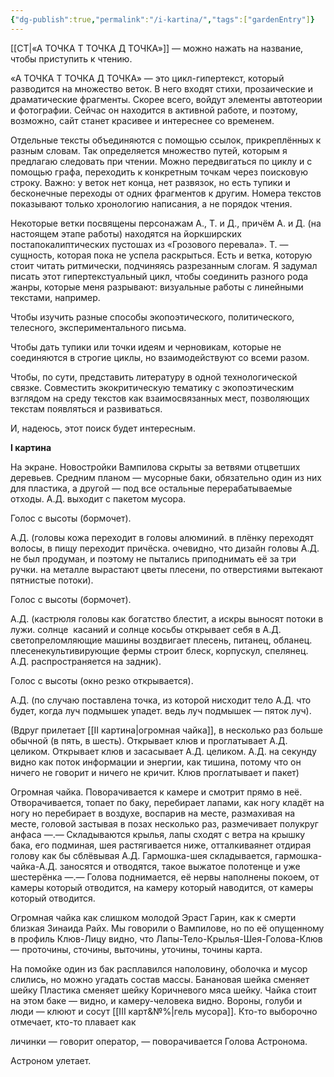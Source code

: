 ```yaml
---
{"dg-publish":true,"permalink":"/i-kartina/","tags":["gardenEntry"]}
---
```


[[СТ\|«А ТОЧКА Т ТОЧКА Д ТОЧКА»]] — можно нажать на название, чтобы приступить к чтению.

«А ТОЧКА Т ТОЧКА Д ТОЧКА» — это цикл-гипертекст, который разводится на множество веток. В него входят стихи, прозаические и драматические фрагменты. Скорее всего, войдут элементы автотеории и фотографии. Сейчас он находится в активной работе, и поэтому, возможно, сайт станет красивее и интереснее со временем.

Отдельные тексты объединяются с помощью ссылок, прикреплённых к разным словам. Так определяется множество путей, которым я предлагаю следовать при чтении. Можно передвигаться по циклу и с помощью графа, переходить к конкретным точкам через поисковую строку. Важно: у веток нет конца, нет развязок, но есть тупики и бесконечные переходы от одних фрагментов к другим. Номера текстов показывают только хронологию написания, а не порядок чтения.

Некоторые ветки посвящены персонажам А., Т. и Д., причём А. и Д. (на настоящем этапе работы) находятся на йоркширских постапокалиптических пустошах из «Грозового перевала». Т. — сущность, которая пока не успела раскрыться. Есть и ветка, которую стоит читать ритмически, подчиняясь разрезанным слогам. Я задумал писать этот гипертекстуальный цикл, чтобы соединить разного рода жанры, которые меня разрывают: визуальные работы с линейными текстами, например.

Чтобы изучить разные способы экопоэтического, политического, телесного, экспериментального письма.

Чтобы дать тупики или точки идеям и черновикам, которые не соединяются в строгие циклы, но взаимодействуют со всеми разом.

Чтобы, по сути, представить литературу в одной технологической связке. Совместить экокритическую тематику с экопоэтическим взглядом на среду текстов как взаимосвязанных мест, позволяющих текстам появляться и развиваться.

И, надеюсь, этот поиск будет интересным.

**I картина**

На экране. Новостройки Вампилова скрыты за ветвями отцветших деревьев. Средним планом — мусорные баки, обязательно один из них для пластика, а другой — под все остальные перерабатываемые отходы. А.Д. выходит с пакетом мусора.  

Голос с высоты (бормочет).

А.Д. (головы кожа переходит в головы алюминий. в плёнку переходят волосы, в пищу переходит причёска. очевидно, что дизайн головы А.Д. не был продуман, и поэтому не пытались приподнимать её за три ручки. на металле вырастают цветы плесени, по отверстиями вытекают пятнистые потоки).

Голос с высоты (бормочет).

А.Д. (кастрюля головы как богатство блестит, а искры выносят потоки в лужи. солнце  касаний и солнце косьбы открывает себя в А.Д. светопреломляющие машины воздвигает плесень, питанец, обланец. плесенекультивирующие фермы строит блеск, корпускул, спелянец. А.Д. распространяется на задник).

Голос с высоты (окно резко открывается).

А.Д. (по случаю поставлена точка, из которой нисходит тело А.Д. что будет, когда луч подмышек упадет. ведь луч подмышек — пяток луч).

(Вдруг прилетает [[II картина\|огромная чайка]], в несколько раз больше обычной (в пять, в шесть). Открывает клюв и проглатывает А.Д. целиком. Открывает клюв и засасывает А.Д. целиком. А.Д. на секунду видно как поток информации и энергии, как тишина, потому что он ничего не говорит и ничего не кричит. Клюв проглатывает и пакет)

Огромная чайка. Поворачивается к камере и смотрит прямо в неё. Отворачивается, топает по баку, перебирает лапами, как ногу кладёт на ногу но перебирает в воздухе, воспарив на месте, размахивая на месте, головой застывая в позах несколько раз, размечивает полукруг анфаса ­—.— Складываются крылья, лапы сходят с ветра на крышку бака, его подминая, шея растягивается ниже, отталкиваянет отдирая голову как бы сблёвывая А.Д. Гармошка-шея складывается, гармошка-чайка-А.Д. заносятся и отводятся, такое выжатое полотенце и уже шестерёнка —.— Голова поднимается, её нервы наполнены покоем, от камеры который отводится, на камеру который наводится, от камеры который отводится.

Огромная чайка как слишком молодой Эраст Гарин, как к смерти близкая Зинаида Райх. Мы говорили о Вампилове, но по её опущенному в профиль Клюв-Лицу видно, что Лапы-Тело-Крылья-Шея-Голова-Клюв — проточины, сточины, выточины, уточины, точины карта.

На помойке один из бак расплавился наполовину, оболочка и мусор слились, но можно угадать состав массы. Банановая шейка сменяет шейку Пластика сменяет шейку Коричневого мяса шейку. Чайка стоит на этом баке — видно, и камеру-человека видно. Вороны, голуби и люди — клюют и сосут [[III карт&№%\|гель мусора]]. Кто-то выборочно отмечает, кто-то плавает как

личинки — говорит оператор, — поворачивается Голова Астронома.

Астроном улетает.